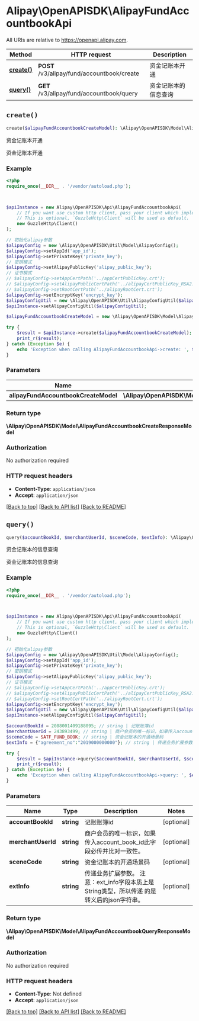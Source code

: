 # Alipay\OpenAPISDK\AlipayFundAccountbookApi

All URIs are relative to https://openapi.alipay.com.

Method | HTTP request | Description
------------- | ------------- | -------------
[**create()**](AlipayFundAccountbookApi.md#create) | **POST** /v3/alipay/fund/accountbook/create | 资金记账本开通
[**query()**](AlipayFundAccountbookApi.md#query) | **GET** /v3/alipay/fund/accountbook/query | 资金记账本的信息查询


## `create()`

```php
create($alipayFundAccountbookCreateModel): \Alipay\OpenAPISDK\Model\AlipayFundAccountbookCreateResponseModel
```

资金记账本开通

资金记账本开通

### Example

```php
<?php
require_once(__DIR__ . '/vendor/autoload.php');



$apiInstance = new Alipay\OpenAPISDK\Api\AlipayFundAccountbookApi(
    // If you want use custom http client, pass your client which implements `GuzzleHttp\ClientInterface`.
    // This is optional, `GuzzleHttp\Client` will be used as default.
    new GuzzleHttp\Client()
);

// 初始化alipay参数
$alipayConfig = new \Alipay\OpenAPISDK\Util\Model\AlipayConfig();
$alipayConfig->setAppId('app_id');
$alipayConfig->setPrivateKey('private_key');
// 密钥模式
$alipayConfig->setAlipayPublicKey('alipay_public_key');
// 证书模式
// $alipayConfig->setAppCertPath('../appCertPublicKey.crt');
// $alipayConfig->setAlipayPublicCertPath('../alipayCertPublicKey_RSA2.crt');
// $alipayConfig->setRootCertPath('../alipayRootCert.crt');
$alipayConfig->setEncryptKey('encrypt_key');
$alipayConfigUtil = new \Alipay\OpenAPISDK\Util\AlipayConfigUtil($alipayConfig);
$apiInstance->setAlipayConfigUtil($alipayConfigUtil);

$alipayFundAccountbookCreateModel = new \Alipay\OpenAPISDK\Model\AlipayFundAccountbookCreateModel(); // \Alipay\OpenAPISDK\Model\AlipayFundAccountbookCreateModel

try {
    $result = $apiInstance->create($alipayFundAccountbookCreateModel);
    print_r($result);
} catch (Exception $e) {
    echo 'Exception when calling AlipayFundAccountbookApi->create: ', $e->getMessage(), PHP_EOL;
}
```

### Parameters

Name | Type | Description  | Notes
------------- | ------------- | ------------- | -------------
 **alipayFundAccountbookCreateModel** | **\Alipay\OpenAPISDK\Model\AlipayFundAccountbookCreateModel**|  | [optional]

### Return type

**\Alipay\OpenAPISDK\Model\AlipayFundAccountbookCreateResponseModel**

### Authorization

No authorization required

### HTTP request headers

- **Content-Type**: `application/json`
- **Accept**: `application/json`

[[Back to top]](#) [[Back to API list]](../../README.md#api-endpoints)
[[Back to README]](../../README.md)

## `query()`

```php
query($accountBookId, $merchantUserId, $sceneCode, $extInfo): \Alipay\OpenAPISDK\Model\AlipayFundAccountbookQueryResponseModel
```

资金记账本的信息查询

资金记账本的信息查询

### Example

```php
<?php
require_once(__DIR__ . '/vendor/autoload.php');



$apiInstance = new Alipay\OpenAPISDK\Api\AlipayFundAccountbookApi(
    // If you want use custom http client, pass your client which implements `GuzzleHttp\ClientInterface`.
    // This is optional, `GuzzleHttp\Client` will be used as default.
    new GuzzleHttp\Client()
);

// 初始化alipay参数
$alipayConfig = new \Alipay\OpenAPISDK\Util\Model\AlipayConfig();
$alipayConfig->setAppId('app_id');
$alipayConfig->setPrivateKey('private_key');
// 密钥模式
$alipayConfig->setAlipayPublicKey('alipay_public_key');
// 证书模式
// $alipayConfig->setAppCertPath('../appCertPublicKey.crt');
// $alipayConfig->setAlipayPublicCertPath('../alipayCertPublicKey_RSA2.crt');
// $alipayConfig->setRootCertPath('../alipayRootCert.crt');
$alipayConfig->setEncryptKey('encrypt_key');
$alipayConfigUtil = new \Alipay\OpenAPISDK\Util\AlipayConfigUtil($alipayConfig);
$apiInstance->setAlipayConfigUtil($alipayConfigUtil);

$accountBookId = 2088001409188095; // string | 记账账簿id
$merchantUserId = 243893499; // string | 商户会员的唯一标识，如果传入account_book_id此字段必传并比对一致性。
$sceneCode = SATF_FUND_BOOK; // string | 资金记账本的开通场景码
$extInfo = {"agreement_no":"2019000000000"}; // string | 传递业务扩展参数。 注意：ext_info字段本质上是String类型，所以传递 的是转义后的json字符串。

try {
    $result = $apiInstance->query($accountBookId, $merchantUserId, $sceneCode, $extInfo);
    print_r($result);
} catch (Exception $e) {
    echo 'Exception when calling AlipayFundAccountbookApi->query: ', $e->getMessage(), PHP_EOL;
}
```

### Parameters

Name | Type | Description  | Notes
------------- | ------------- | ------------- | -------------
 **accountBookId** | **string**| 记账账簿id | [optional]
 **merchantUserId** | **string**| 商户会员的唯一标识，如果传入account_book_id此字段必传并比对一致性。 | [optional]
 **sceneCode** | **string**| 资金记账本的开通场景码 | [optional]
 **extInfo** | **string**| 传递业务扩展参数。 注意：ext_info字段本质上是String类型，所以传递 的是转义后的json字符串。 | [optional]

### Return type

**\Alipay\OpenAPISDK\Model\AlipayFundAccountbookQueryResponseModel**

### Authorization

No authorization required

### HTTP request headers

- **Content-Type**: Not defined
- **Accept**: `application/json`

[[Back to top]](#) [[Back to API list]](../../README.md#api-endpoints)
[[Back to README]](../../README.md)
